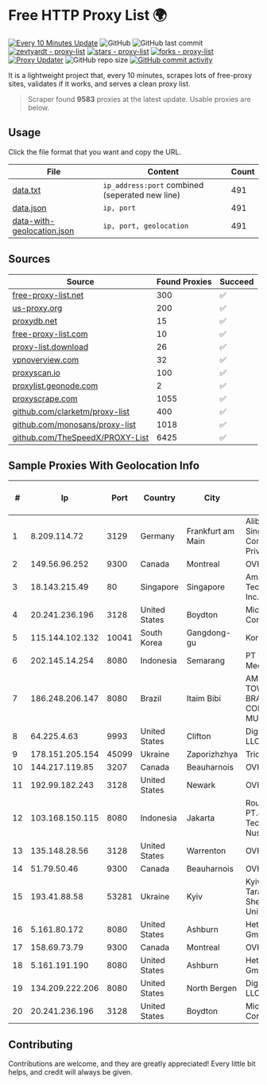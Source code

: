 
# Free HTTP Proxy List 🌍

[![Every 10 Minutes Update](https://github.com/mertguvencli/http-proxy-list/actions/workflows/main.yml/badge.svg?branch=main)](https://github.com/mertguvencli/http-proxy-list/actions/workflows/main.yml)
![GitHub](https://img.shields.io/github/license/mertguvencli/http-proxy-list)
![GitHub last commit](https://img.shields.io/github/last-commit/mertguvencli/http-proxy-list)
[![zevtyardt - proxy-list](https://img.shields.io/static/v1?label=zevtyardt&message=proxy-list&color=blue&logo=github)](https://github.com/zevtyardt/proxy-list "Go to GitHub repo")
[![stars - proxy-list](https://img.shields.io/github/stars/zevtyardt/proxy-list?style=social)](https://github.com/zevtyardt/proxy-list)
[![forks - proxy-list](https://img.shields.io/github/forks/zevtyardt/proxy-list?style=social)](https://github.com/zevtyardt/proxy-list)
[![Proxy Updater](https://github.com/zevtyardt/proxy-list/workflows/Proxy%20Updater/badge.svg)](https://github.com/zevtyardt/proxy-list/actions?query=workflow:"Proxy+Updater")
![GitHub repo size](https://img.shields.io/github/repo-size/zevtyardt/proxy-list)
[![GitHub commit activity](https://img.shields.io/github/commit-activity/m/zevtyardt/proxy-list?logo=commits)](https://github.com/zevtyardt/proxy-list/commits/main)

It is a lightweight project that, every 10 minutes, scrapes lots of free-proxy sites, validates if it works, and serves a clean proxy list.

> Scraper found **9583** proxies at the latest update. Usable proxies are below.

## Usage

Click the file format that you want and copy the URL.

|File|Content|Count|
|----|-------|-----|
|[data.txt](https://raw.githubusercontent.com/mertguvencli/http-proxy-list/main/proxy-list/data.txt)|`ip_address:port` combined (seperated new line)|491|
|[data.json](https://raw.githubusercontent.com/mertguvencli/http-proxy-list/main/proxy-list/data.json)|`ip, port`|491|
|[data-with-geolocation.json](https://raw.githubusercontent.com/mertguvencli/http-proxy-list/main/proxy-list/data-with-geolocation.json)|`ip, port, geolocation`|491|

## Sources

|Source|Found Proxies|Succeed|
|------|-------------|-------|
|[free-proxy-list.net](https://free-proxy-list.net)|300|✅|
|[us-proxy.org](https://www.us-proxy.org)|200|✅|
|[proxydb.net](http://proxydb.net)|15|✅|
|[free-proxy-list.com](https://free-proxy-list.com/?page=&port=&type%5B%5D=http&type%5B%5D=https&up_time=0&search=Search)|10|✅|
|[proxy-list.download](https://www.proxy-list.download/HTTP)|26|✅|
|[vpnoverview.com](https://vpnoverview.com/privacy/anonymous-browsing/free-proxy-servers)|32|✅|
|[proxyscan.io](https://www.proxyscan.io)|100|✅|
|[proxylist.geonode.com](https://proxylist.geonode.com/api/proxy-list?limit=300&page=1&sort_by=lastChecked&sort_type=desc&protocols=http,https)|2|✅|
|[proxyscrape.com](https://api.proxyscrape.com/v2/?request=displayproxies&protocol=http&timeout=10000&country=all&ssl=all&anonymity=all)|1055|✅|
|[github.com/clarketm/proxy-list](https://raw.githubusercontent.com/clarketm/proxy-list/master/proxy-list-raw.txt)|400|✅|
|[github.com/monosans/proxy-list](https://raw.githubusercontent.com/monosans/proxy-list/main/proxies/http.txt)|1018|✅|
|[github.com/TheSpeedX/PROXY-List](https://raw.githubusercontent.com/TheSpeedX/PROXY-List/master/http.txt)|6425|✅|


## Sample Proxies With Geolocation Info

|#|Ip|Port|Country|City|Internet Service Provider|
|-|--|----|-------|----|-------------------------|
|1|8.209.114.72|3129|Germany|Frankfurt am Main|Alibaba.com Singapore E-Commerce Private Limited|
|2|149.56.96.252|9300|Canada|Montreal|OVH SAS|
|3|18.143.215.49|80|Singapore|Singapore|Amazon Technologies Inc.|
|4|20.241.236.196|3128|United States|Boydton|Microsoft Corporation|
|5|115.144.102.132|10041|South Korea|Gangdong-gu|Korea Telecom|
|6|202.145.14.254|8080|Indonesia|Semarang|PT UniNET Media Sakti|
|7|186.248.206.147|8080|Brazil|Itaim Bibi|AMERICAN TOWER DO BRASIL-COMUNICAÇÂO MULTIMÍDIA LT|
|8|64.225.4.63|9993|United States|Clifton|DigitalOcean, LLC|
|9|178.151.205.154|45099|Ukraine|Zaporizhzhya|Triolan|
|10|144.217.119.85|3207|Canada|Beauharnois|OVH Hosting|
|11|192.99.182.243|3128|United States|Newark|OVH Hosting|
|12|103.168.150.115|8080|Indonesia|Jakarta|Router of PT.Jayanet Technology Nusantara|
|13|135.148.28.56|3128|United States|Warrenton|OVH US LLC|
|14|51.79.50.46|9300|Canada|Beauharnois|OVH SAS|
|15|193.41.88.58|53281|Ukraine|Kyiv|Kyiv National Taras Shevchenko University|
|16|5.161.80.172|8080|United States|Ashburn|Hetzner Online GmbH|
|17|158.69.73.79|9300|Canada|Montreal|OVH SAS|
|18|5.161.191.190|8080|United States|Ashburn|Hetzner Online GmbH|
|19|134.209.222.206|8080|United States|North Bergen|DigitalOcean, LLC|
|20|20.241.236.196|3128|United States|Boydton|Microsoft Corporation|



## Contributing

Contributions are welcome, and they are greatly appreciated! Every
little bit helps, and credit will always be given.

